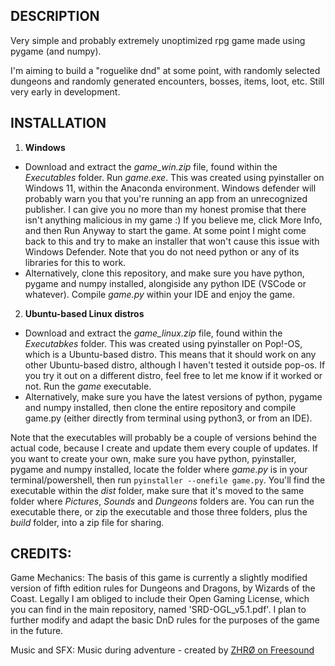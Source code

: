 ## DESCRIPTION

Very simple and probably extremely unoptimized rpg game made using pygame (and numpy).

I'm aiming to build a "roguelike dnd" at some point, with randomly selected dungeons and randomly generated encounters, bosses, items, loot, etc. Still very early in development.

## INSTALLATION

1. **Windows**
* Download and extract the _game_win.zip_ file, found within the _Executables_ folder. Run _game.exe_. This was created using pyinstaller on Windows 11, within the Anaconda environment. Windows defender will probably warn you that you're running an app from an unrecognized publisher. I can give you no more than my honest promise that there isn't anything malicious in my game :) If you believe me, click More Info, and then Run Anyway to start the game. At some point I might come back to this and try to make an installer that won't cause this issue with Windows Defender. Note that you do not need python or any of its libraries for this to work.
* Alternatively, clone this repository, and make sure you have python, pygame and numpy installed, alongiside any python IDE (VSCode or whatever). Compile _game.py_ within your IDE and enjoy the game.
2. **Ubuntu-based Linux distros**
* Download and extract the _game_linux.zip_ file, found within the _Executabkes_ folder. This was created using pyinstaller on Pop!-OS, which is a Ubuntu-based distro. This means that it should work on any other Ubuntu-based distro, although I haven't tested it outside pop-os. If you try it out on a different distro, feel free to let me know if it worked or not. Run the _game_ executable.
* Alternatively, make sure you have the latest versions of python, pygame and numpy installed, then clone the entire repository and compile game.py (either directly from terminal using python3, or from an IDE).

Note that the executables will probably be a couple of versions behind the actual code, because I create and update them every couple of updates. If you want to create your own, make sure you have python, pyinstaller, pygame and numpy installed, locate the folder where _game.py_ is in your terminal/powershell, then run `pyinstaller --onefile game.py`. You'll find the executable within the _dist_ folder, make sure that it's moved to the same folder where _Pictures_, _Sounds_ and _Dungeons_ folders are. You can run the executable there, or zip the executable and those three folders, plus the _build_ folder, into a zip file for sharing.

## CREDITS:

Game Mechanics:
The basis of this game is currently a slightly modified version of fifth edition rules for Dungeons and Dragons, by Wizards of the Coast. Legally I am obliged to include their Open Gaming License, which you can find in the main repository, named 'SRD-OGL_v5.1.pdf'. I plan to further modify and adapt the basic DnD rules for the purposes of the game in the future.

Music and SFX:
Music during adventure - created by [ZHRØ on Freesound](https://freesound.org/people/ZHR%C3%98/sounds/527321/)
